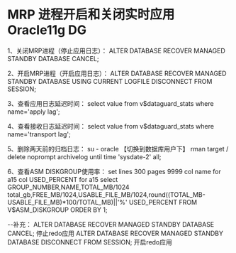 # MRP 进程开启和关闭实时应用 Oracle11g DG


1、关闭MRP进程（停止应用日志）：
ALTER DATABASE RECOVER MANAGED STANDBY DATABASE CANCEL;


2、开启MRP进程（开启应用日志）：
ALTER DATABASE RECOVER MANAGED STANDBY DATABASE USING CURRENT LOGFILE DISCONNECT FROM SESSION;


3、查看应用日志延迟时间：
select value from v$dataguard_stats where name='apply lag';


4、查看接收日志延迟时间：
select value from v$dataguard_stats where name='transport lag';


5、删除两天前的归档日志：
su - oracle  【切换到数据库用户下】
rman target /
delete noprompt archivelog until time 'sysdate-2' all;

6、查看ASM DISKGROUP使用率：
set lines 300 pages 9999
col name for a15
col USED_PERCENT for a15
select GROUP_NUMBER,NAME,TOTAL_MB/1024 total_gb,FREE_MB/1024,USABLE_FILE_MB/1024,round((TOTAL_MB-USABLE_FILE_MB)*100/TOTAL_MB)||'%' USED_PERCENT
FROM V$ASM_DISKGROUP ORDER BY 1;



--补充：
ALTER DATABASE RECOVER MANAGED STANDBY DATABASE CANCEL;
停止redo应用
ALTER DATABASE RECOVER MANAGED STANDBY DATABASE DISCONNECT FROM SESSION;
开启redo应用